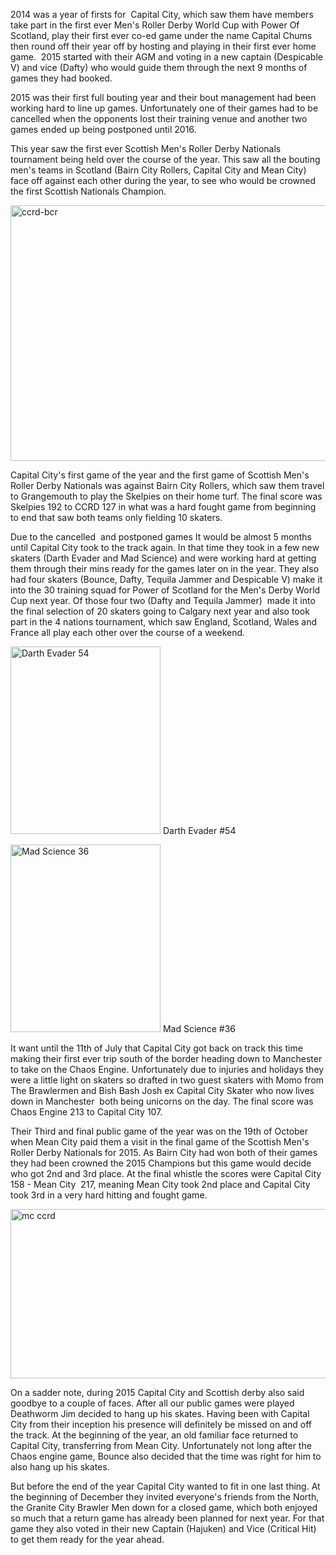 <html><body><p>2014 was a year of firsts for  Capital City, which saw them have members take part in the first ever Men's Roller Derby World Cup with Power Of Scotland, play their first ever co-ed game under the name Capital Chums then round off their year off by hosting and playing in their first ever home game.  2015 started with their AGM and voting in a new captain (Despicable V) and vice (Dafty) who would guide them through the next 9 months of games they had booked.

2015 was their first full bouting year and their bout management had been working hard to line up games. Unfortunately one of their games had to be cancelled when the opponents lost their training venue and another two games ended up being postponed until 2016.

This year saw the first ever Scottish Men's Roller Derby Nationals tournament being held over the course of the year. This saw all the bouting men's teams in Scotland (Bairn City Rollers, Capital City and Mean City) face off against each other during the year, to see who would be crowned the first Scottish Nationals Champion.

<a href="/2015/12/ccrd-bcr.jpg" rel="attachment wp-att-5260"><img class="alignnone size-large wp-image-5260" src="https://scottishrollerderbyblog.com/2015/12/ccrd-bcr.jpg?w=614" alt="ccrd-bcr" width="614" height="409"></a>

Capital City's first game of the year and the first game of Scottish Men's Roller Derby Nationals was against Bairn City Rollers, which saw them travel to Grangemouth to play the Skelpies on their home turf. The final score was Skelpies 192 to CCRD 127 in what was a hard fought game from beginning to end that saw both teams only fielding 10 skaters.

Due to the cancelled  and postponed games It would be almost 5 months until Capital City took to the track again. In that time they took in a few new skaters (Darth Evader and Mad Science) and were working hard at getting them through their mins ready for the games later on in the year. They also had four skaters (Bounce, Dafty, Tequila Jammer and Despicable V) make it into the 30 training squad for Power of Scotland for the Men's Derby World Cup next year. Of those four two (Dafty and Tequila Jammer)  made it into the final selection of 20 skaters going to Calgary next year and also took part in the 4 nations tournament, which saw England, Scotland, Wales and France all play each other over the course of a weekend.

<a href="/2015/09/darth-evader-54.jpg"><img class="wp-image-4876 size-medium" src="https://scottishrollerderbyblog.com/2015/09/darth-evader-54.jpg?w=240" alt="Darth Evader 54" width="240" height="300"></a> Darth Evader #54

<a href="/2015/09/mad-science-36.jpg"><img class="wp-image-4875 size-medium" src="https://scottishrollerderbyblog.com/2015/09/mad-science-36.jpg?w=240" alt="Mad Science 36" width="240" height="300"></a> Mad Science #36

</p><div style="clear:both;"></div>
It want until the 11th of July that Capital City got back on track this time making their first ever trip south of the border heading down to Manchester to take on the Chaos Engine. Unfortunately due to injuries and holidays they were a little light on skaters so drafted in two guest skaters with Momo from The Brawlermen and Bish Bash Josh ex Capital City Skater who now lives down in Manchester  both being unicorns on the day. The final score was Chaos Engine 213 to Capital City 107.

Their Third and final public game of the year was on the 19th of October when Mean City paid them a visit in the final game of the Scottish Men's Roller Derby Nationals for 2015. As Bairn City had won both of their games they had been crowned the 2015 Champions but this game would decide who got 2nd and 3rd place. At the final whistle the scores were Capital City 158 - Mean City  217, meaning Mean City took 2nd place and Capital City took 3rd in a very hard hitting and fought game.

<a href="/2015/12/mc-ccrd.jpg" rel="attachment wp-att-5259"><img class="alignnone size-large wp-image-5259" src="https://scottishrollerderbyblog.com/2015/12/mc-ccrd.jpg?w=614" alt="mc ccrd" width="614" height="271"></a>

On a sadder note, during 2015 Capital City and Scottish derby also said goodbye to a couple of faces. After all our public games were played Deathworm Jim decided to hang up his skates. Having been with Capital City from their inception his presence will definitely be missed on and off the track. At the beginning of the year, an old familiar face returned to Capital City, transferring from Mean City. Unfortunately not long after the Chaos engine game, Bounce also decided that the time was right for him to also hang up his skates.

But before the end of the year Capital City wanted to fit in one last thing. At the beginning of December they invited everyone's friends from the North, the Granite City Brawler Men down for a closed game, which both enjoyed so much that a return game has already been planned for next year. For that game they also voted in their new Captain (Hajuken) and Vice (Critical Hit) to get them ready for the year ahead.</body></html>
